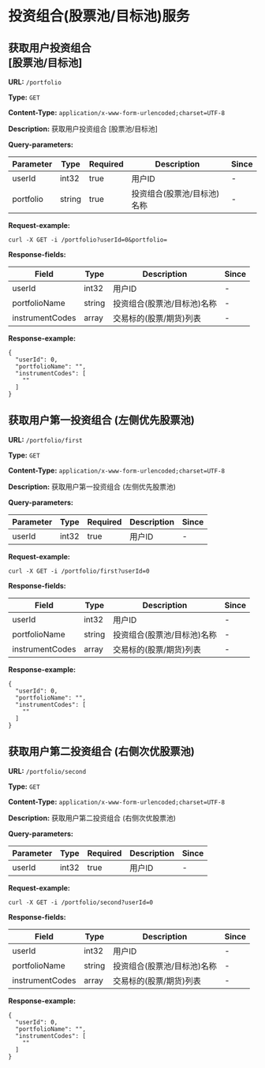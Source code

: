 
# 投资组合(股票池/目标池)服务
## 获取用户投资组合<br>[股票池/目标池]

**URL:** `/portfolio`

**Type:** `GET`


**Content-Type:** `application/x-www-form-urlencoded;charset=UTF-8`

**Description:** 获取用户投资组合
[股票池/目标池]



**Query-parameters:**

| Parameter | Type | Required | Description | Since |
|-----------|------|----------|-------------|-------|
|userId|int32|true|       用户ID|-|
|portfolio|string|true|投资组合(股票池/目标池)名称|-|


**Request-example:**
```
curl -X GET -i /portfolio?userId=0&portfolio=
```

**Response-fields:**

| Field | Type | Description | Since |
|-------|------|-------------|-------|
|userId|int32|用户ID|-|
|portfolioName|string|投资组合(股票池/目标池)名称|-|
|instrumentCodes|array|交易标的(股票/期货)列表|-|

**Response-example:**
```
{
  "userId": 0,
  "portfolioName": "",
  "instrumentCodes": [
    ""
  ]
}
```

## 获取用户第一投资组合 (左侧优先股票池)

**URL:** `/portfolio/first`

**Type:** `GET`


**Content-Type:** `application/x-www-form-urlencoded;charset=UTF-8`

**Description:** 获取用户第一投资组合 (左侧优先股票池)



**Query-parameters:**

| Parameter | Type | Required | Description | Since |
|-----------|------|----------|-------------|-------|
|userId|int32|true|用户ID|-|


**Request-example:**
```
curl -X GET -i /portfolio/first?userId=0
```

**Response-fields:**

| Field | Type | Description | Since |
|-------|------|-------------|-------|
|userId|int32|用户ID|-|
|portfolioName|string|投资组合(股票池/目标池)名称|-|
|instrumentCodes|array|交易标的(股票/期货)列表|-|

**Response-example:**
```
{
  "userId": 0,
  "portfolioName": "",
  "instrumentCodes": [
    ""
  ]
}
```

## 获取用户第二投资组合 (右侧次优股票池)

**URL:** `/portfolio/second`

**Type:** `GET`


**Content-Type:** `application/x-www-form-urlencoded;charset=UTF-8`

**Description:** 获取用户第二投资组合 (右侧次优股票池)



**Query-parameters:**

| Parameter | Type | Required | Description | Since |
|-----------|------|----------|-------------|-------|
|userId|int32|true|用户ID|-|


**Request-example:**
```
curl -X GET -i /portfolio/second?userId=0
```

**Response-fields:**

| Field | Type | Description | Since |
|-------|------|-------------|-------|
|userId|int32|用户ID|-|
|portfolioName|string|投资组合(股票池/目标池)名称|-|
|instrumentCodes|array|交易标的(股票/期货)列表|-|

**Response-example:**
```
{
  "userId": 0,
  "portfolioName": "",
  "instrumentCodes": [
    ""
  ]
}
```

